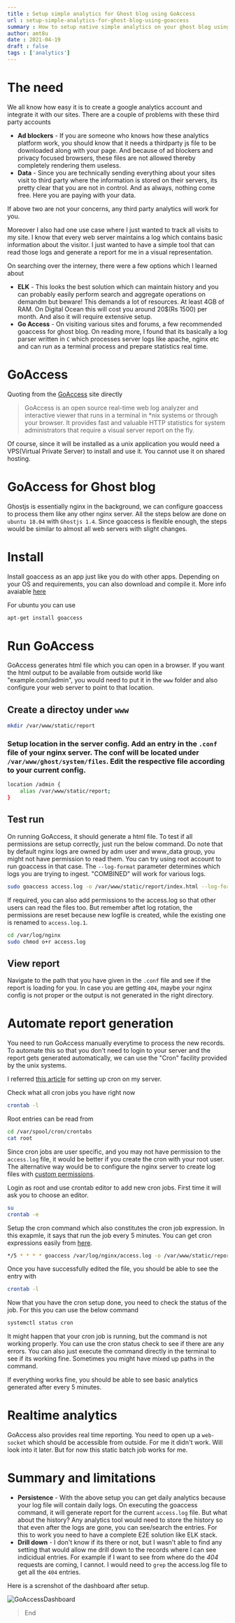 ```yaml
---
title : Setup simple analytics for Ghost blog using GoAccess
url : setup-simple-analytics-for-ghost-blog-using-goaccess
summary : How to setup native simple analytics on your ghost blog using GoAccess without third party plugins which could be blocked by many browsers and ad blockers.
author: amt8u
date : 2021-04-19
draft : false
tags : ['analytics']
---
```


# The need
We all know how easy it is to create a google analytics account and integrate it with our sites. There are a couple of problems with these third party accounts 

* **Ad blockers** - If you are someone who knows how these analytics platform work, you should know that it needs a thirdparty js file to be downloaded along with your page. And because of ad blockers and privacy focused browsers, these files are not allowed thereby completely rendering them useless. 
* **Data** - Since you are technically sending everything about your sites visit to third party where the information is stored on their servers, its pretty clear that you are not in control. And as always, nothing come free. Here you are paying with your data.

If above two are not your concerns, any third party analytics will work for you.

Moreover I also had one use case where I just wanted to track all visits to my site. I know that every web server maintains a log which contains basic information about the visitor. I just wanted to have a simple tool that can read those logs and generate a report for me in a visual representation.

On searching over the interney, there were a few options which I learned about
* **ELK** - This looks the best solution which can maintain history and you can probably easily perform search and aggregate operations on demandm but beware! This demands a lot of resources. At least 4GB of RAM. On Digital Ocean this will cost you around 20$(Rs 1500) per month. And also it will require extensive setup.
* **Go Access** - On visiting various sites and forums, a few recommended goaccess for ghost blog. On reading more, I found that its basically a log parser written in `C` which processes server logs like apache, nginx etc and can run as a terminal process and prepare statistics real time.

# GoAccess
Quoting from the [GoAccess](https://goaccess.io/) site directly

>  GoAccess is an open source real-time web log analyzer and interactive viewer that runs in a terminal in *nix systems or through your browser. It provides fast and valuable HTTP statistics for system administrators that require a visual server report on the fly. 

Of course, since it will be installed as a unix application you would need a VPS(Virtual Private Server) to install and use it. You cannot use it on shared hosting.

# GoAccess for Ghost blog
Ghostjs is essentially nginx in the background, we can configure goaccess to process them like any other nginx server. All the steps below are done on `ubuntu 18.04` with `Ghostjs 1.4`. Since goaccess is flexible enough, the steps would be similar to almost all web servers with slight changes.

# Install
Install goaccess as an app just like you do with other apps. Depending on your OS and requirements, you can also download and compile it. More info avaiable [here](https://goaccess.io/download#distro)

For ubuntu you can use
```bash
apt-get install goaccess
```

# Run GoAccess
GoAccess generates html file which you can open in a browser. If you want the html output to be available from outside world like "example.com/admin", you would need to put it in the `www` folder and also configure your web server to point to that location.

## Create a directoy under `www`

```bash
mkdir /var/www/static/report
```

### Setup location in the server config. Add an entry in the `.conf` file of your nginx server. The conf will be located under `/var/www/ghost/system/files`. Edit the respective file according to your current config.

```bash
location /admin {
	alias /var/www/static/report;
}
```

## Test run
On running GoAccess, it should generate a html file. To test if all permissions are setup correctly, just run the below command. Do note that by default nginx logs are owned by adm user and www_data group, you might not have permission to read them. You can try using root account to run goaccess in that case. The `--log-format` parameter determines which logs you are trying to ingest. "COMBINED" will work for various logs.

```bash
sudo goaccess access.log -o /var/www/static/report/index.html --log-format=COMBINED
```

If required, you can also add permissions to the access.log so that other users can read the files too. But remember aftet log rotation, the permissions are reset because new logfile is created, while the existing one is renamed to `access.log.1`. 

```bash
cd /var/log/nginx
sudo chmod o+r access.log
```

## View report
Navigate to the path that you have given in the `.conf` file and see if the report is loading for you. In case you are getting `404`, maybe your nginx config is not proper or the output is not generated in the right directory.

# Automate report generation
You need to run GoAccess manually everytime to process the new records. To automate this so that you don't need to login to your server and the report gets generated automatically, we can use the "Cron" facility provided by the unix systems.

I referred [this article](https://www.digitalocean.com/community/tutorials/how-to-use-cron-to-automate-tasks-ubuntu-1804) for setting up cron on my server.

Check what all cron jobs you have right now

```bash
crontab -l
```

Root entries can be read from
```bash
cd /var/spool/cron/crontabs
cat root
```

Since cron jobs are user specific, and you may not have permission to the `access.log` file, it would be better if you create the cron with your root user. The alternative way would be to configure the nginx server to create log files with [custom permissions](https://serverfault.com/questions/694707/what-should-be-the-right-logs-permissions-for-nginx-on-centos).

Login as root and use crontab editor to add new cron jobs. First time it will ask you to choose an editor.
```bash
su
crontab -e
```

Setup the cron command which also constitutes the cron job expression. In this exapmle, it says that run the job every 5 minutes. You can get cron expressions easily from [here](https://crontab.tech/every-4-hours).
```bash
*/5 * * * * goaccess /var/log/nginx/access.log -o /var/www/static/report/index.html --log-format=COMBINED
```

Once you have successfully edited the file, you should be able to see the entry with
```bash
crontab -l
```

Now that you have the cron setup done, you need to check the status of the job. For this you can use the below command

```bash
systemctl status cron
```

It might happen that your cron job is running, but the command is not working properly. You can use the cron status check to see if there are any errors. You can also just execute the command directly in the terminal to see if its working fine. Sometimes you might have mixed up paths in the command.

If everything works fine, you should be able to see basic analytics generated after every 5 minutes.

# Realtime analytics
GoAccess also provides real time reporting. You need to open up a `web-socket` which should be accessible from outside. For me it didn't work. Will look into it later. But for now this static batch job works for me.

# Summary and limitations
* **Persistence** - With the above setup you can get daily analytics because your log file will contain daily logs. On executing the goaccess command, it will generate report for the current `access.log` file. But what about the history? Any analytics tool would need to store the history so that even after the logs are gone, you can see/search the entries. For this to work you need to have a complete E2E solution like ELK stack.
* **Drill down** - I don't know if its there or not, but I wasn't able to find any setting that would allow me drill down to the records where I can see indicidual entries. For example if I want to see from where do the *404* requests are coming, I cannot. I would need to `grep` the access.log file to get all the `404` entries.

Here is a screnshot of the dashboard after setup.

![GoAccessDashboard](./images/GoAccessTopBrowsers.png)

> End

